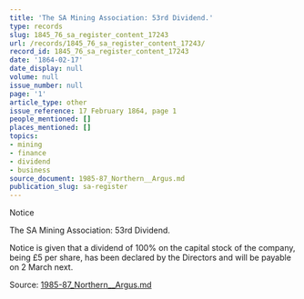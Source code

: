 ```yaml
---
title: 'The SA Mining Association: 53rd Dividend.'
type: records
slug: 1845_76_sa_register_content_17243
url: /records/1845_76_sa_register_content_17243/
record_id: 1845_76_sa_register_content_17243
date: '1864-02-17'
date_display: null
volume: null
issue_number: null
page: '1'
article_type: other
issue_reference: 17 February 1864, page 1
people_mentioned: []
places_mentioned: []
topics:
- mining
- finance
- dividend
- business
source_document: 1985-87_Northern__Argus.md
publication_slug: sa-register
---
```


Notice

The SA Mining Association: 53rd Dividend.

Notice is given that a dividend of 100% on the capital stock of the company, being £5 per share, has been declared by the Directors and will be payable on 2 March next.

Source: [1985-87_Northern__Argus.md](/downloads/markdown/1985-87_Northern__Argus.md)
